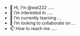 - 👋 Hi, I’m @wat222 .....
- 👀 I’m interested in .....
- 🌱 I’m currently learning ...
- 💞️ I’m looking to collaborate on ...
- 📫 How to reach me .....

<!---
wat222/wat222 is a ✨ special ✨ repository because its `README.md` (this file) appears on your GitHub profile.
You can click the Preview link to take a look at your changes.
--->
